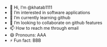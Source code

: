 - 👋 Hi, I’m @khatab1111
- 👀 I’m interested in software applications
- 🌱 I’m currently learning github 
- 💞️ I’m looking to collaborate on github features 
- 📫 How to reach me through email
- 😄 Pronouns: AAA
- ⚡ Fun fact: BBB

<!---
khatab1111/khatab1111 is a ✨ special ✨ repository because its `README.md` (this file) appears on your GitHub profile.
You can click the Preview link to take a look at your changes.
--->
